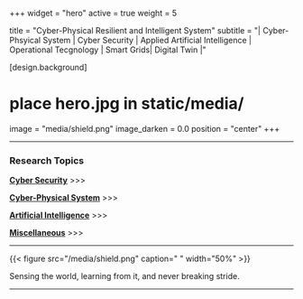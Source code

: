 +++
widget = "hero"
active = true
weight = 5

title = "Cyber-Physical Resilient and Intelligent System"
subtitle = "| Cyber-Phsyical System | Cyber Security | Applied Artificial Intelligence | Operational Tecgnology | Smart Grids| Digital Twin |"

[design.background]
# place hero.jpg in static/media/
image = "media/shield.png"
image_darken = 0.0
position = "center"
+++

---

### Research Topics

**[Cyber Security](/cyber-security/)** >>>

**[Cyber-Physical System](/cyber-physical-system/)** >>>

**[Artificial Intelligence](/artificial-intelligence/)** >>>

**[Miscellaneous](/miscellaneous/)** >>>

---


{{< figure src="/media/shield.png" caption=" " width="50%" >}}

Sensing the world, learning from it, and never breaking stride.

---

